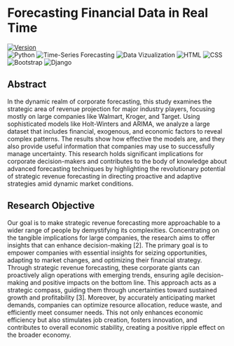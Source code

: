 # Forecasting Financial Data in Real Time
[![Version](https://img.shields.io/badge/Version-%201.0-brightgreen.svg)](https://img.shields.io/badge/Version-%201.0-brightgreen.svg)
<br>
<img alt="Python" src="https://img.shields.io/badge/-Python-5F259F?style=flat-square&logo=python&logoColor=white" />
<img alt="Time-Series Forecasting" src="https://img.shields.io/badge/-Time Series Forecasting-B7178C?style=flat-square&logo=tvtime&logoColor=white" />
<img alt="Data Vizualization" src="https://img.shields.io/badge/-Data Vizualization-FFFC00?style=flat-square&logo=taichigraphics&logoColor=white" />
<img alt="HTML" src="https://img.shields.io/badge/-HTML-ea2845?style=flat-square&logo=html5&logoColor=white" />
<img alt="CSS" src="https://img.shields.io/badge/-CSS-8C4FFF?style=flat-square&logo=css3&logoColor=white" />
<img alt="Bootstrap" src="https://img.shields.io/badge/-Boootstrap-CB3837?style=flat-square&logo=bootstrap&logoColor=white" />
<img alt="Django" src="https://img.shields.io/badge/-Django-E34F26?style=flat-square&logo=django&logoColor=white" />


## Abstract
In the dynamic realm of corporate forecasting, this study examines the strategic area of revenue projection
for major industry players, focusing mostly on large companies like Walmart, Kroger, and Target. Using
sophisticated models like Holt-Winters and ARIMA, we analyze a large dataset that includes financial,
exogenous, and economic factors to reveal complex patterns. The results show how effective the models
are, and they also provide useful information that companies may use to successfully manage uncertainty.
This research holds significant implications for corporate decision-makers and contributes to the body of
knowledge about advanced forecasting techniques by highlighting the revolutionary potential of strategic
revenue forecasting in directing proactive and adaptive strategies amid dynamic market conditions.

## Research Objective
Our goal is to make strategic revenue forecasting more approachable to a wider range of people by
demystifying its complexities. Concentrating on the tangible implications for large companies, the
research aims to offer insights that can enhance decision-making [2]. The primary goal is to empower
companies with essential insights for seizing opportunities, adapting to market changes, and optimizing
their financial strategy. Through strategic revenue forecasting, these corporate giants can proactively align
operations with emerging trends, ensuring agile decision-making and positive impacts on the bottom line.
This approach acts as a strategic compass, guiding them through uncertainties toward sustained growth
and profitability [3]. Moreover, by accurately anticipating market demands, companies can optimize
resource allocation, reduce waste, and efficiently meet consumer needs. This not only enhances economic
efficiency but also stimulates job creation, fosters innovation, and contributes to overall economic
stability, creating a positive ripple effect on the broader economy.
